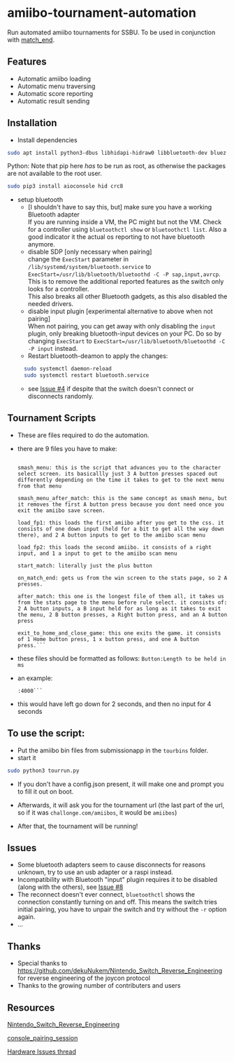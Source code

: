# amiibo-tournament-automation

Run automated amiibo tournaments for SSBU.
To be used in conjunction with [match_end](https://github.com/jozz024/match_end).


## Features
- Automatic amiibo loading
- Automatic menu traversing
- Automatic score reporting
- Automatic result sending

## Installation
- Install dependencies  
```bash
sudo apt install python3-dbus libhidapi-hidraw0 libbluetooth-dev bluez
```
  Python:
  Note that pip here _has_ to be run as root, as otherwise the packages are not available to the root user.
```bash
sudo pip3 install aioconsole hid crc8
```

- setup bluetooth
  - [I shouldn't have to say this, but] make sure you have a working Bluetooth adapter\
  If you are running inside a VM, the PC might but not the VM. Check for a controller using `bluetoothctl show` or `bluetoothctl list`. Also a good indicator it the actual os reporting to not have bluetooth anymore.
  - disable SDP [only necessary when pairing]\
  change the `ExecStart` parameter in `/lib/systemd/system/bluetooth.service` to `ExecStart=/usr/lib/bluetooth/bluetoothd -C -P sap,input,avrcp`.\
  This is to remove the additional reported features as the switch only looks for a controller.\
  This also breaks all other Bluetooth gadgets, as this also disabled the needed drivers.
  - disable input plugin [experimental alternative to above when not pairing]\
  When not pairing, you can get away with only disabling the `input` plugin, only breaking bluetooth-input devices on your PC. Do so by changing `ExecStart` to `ExecStart=/usr/lib/bluetooth/bluetoothd -C -P input` instead.
  - Restart bluetooth-deamon to apply the changes:
  ```bash
    sudo systemctl daemon-reload
    sudo systemctl restart bluetooth.service
  ```
  - see [Issue #4](https://github.com/Poohl/joycontrol/issues/4) if despite that the switch doesn't connect or disconnects randomly.


## Tournament Scripts
- These are files required to do the automation.
- there are 9 files you have to make:
  ```start_game: this file starts the game and brings you to the main menu. you want it to press the home button, 2 A button presses to start the game, sleep for as long as it takes to get to lifelight from boot, and then 2 more A button presses to advance to the main menu

  smash_menu: this is the script that advances you to the character select screen. its basicallly just 3 A button presses spaced out differently depending on the time it takes to get to the next menu from that menu

  smash_menu_after_match: this is the same concept as smash menu, but it removes the first A button press because you dont need once you exit the amiibo save screen.

  load_fp1: this loads the first amiibo after you get to the css. it consists of one down input (held for a bit to get all the way down there), and 2 A button inputs to get to the amiibo scan menu

  load_fp2: this loads the second amiibo. it consists of a right input, and 1 a input to get to the amiibo scan menu

  start_match: literally just the plus button

  on_match_end: gets us from the win screen to the stats page, so 2 A presses.

  after_match: this one is the longest file of them all, it takes us from the stats page to the menu before rule select. it consists of: 2 A button inputs, a B input held for as long as it takes to exit the menu, 2 B button presses, a Right button press, and an A button press

  exit_to_home_and_close_game: this one exits the game. it consists of 1 Home button press, 1 x button press, and one A button press.```

- these files should be formatted as follows:
  ```Button:Length to be held in ms```

- an example:
  ```Left:2000
  :4000```

- this would have left go down for 2 seconds, and then no input for 4 seconds

## To use the script:
- Put the amiibo bin files from submissionapp in the `tourbins` folder.
- start it
```bash
sudo python3 tourrun.py
```
- If you don't have a config.json present, it will make one and prompt you to fill it out on boot.

- Afterwards, it will ask you for the tournament url (the last part of the url, so if it was `challonge.com/amiibos`, it would be `amiibos`)

- After that, the tournament will be running!

## Issues
- Some bluetooth adapters seem to cause disconnects for reasons unknown, try to use an usb adapter or a raspi instead.
- Incompatibility with Bluetooth "input" plugin requires it to be disabled (along with the others), see [Issue #8](https://github.com/mart1nro/joycontrol/issues/8)
- The reconnect doesn't ever connect, `bluetoothctl` shows the connection constantly turning on and off. This means the switch tries initial pairing, you have to unpair the switch and try without the `-r` option again.
- ...

## Thanks
- Special thanks to https://github.com/dekuNukem/Nintendo_Switch_Reverse_Engineering for reverse engineering of the joycon protocol
- Thanks to the growing number of contributers and users

## Resources

[Nintendo_Switch_Reverse_Engineering](https://github.com/dekuNukem/Nintendo_Switch_Reverse_Engineering)

[console_pairing_session](https://github.com/timmeh87/switchnotes/blob/master/console_pairing_session)

[Hardware Issues thread](https://github.com/Poohl/joycontrol/issues/4)
